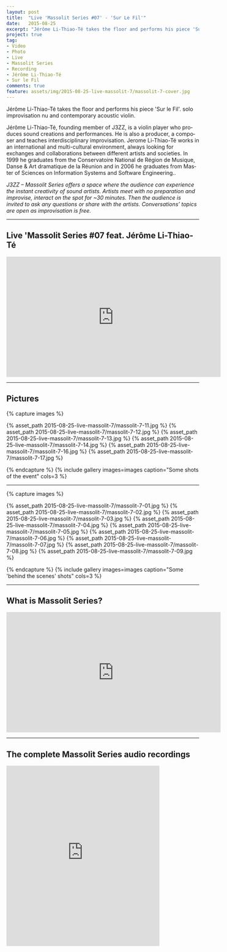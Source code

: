```yaml
---
layout: post
title:  "Live 'Massolit Series #07' - 'Sur Le Fil'"
date:   2015-08-25
excerpt: "Jérôme Li-Thiao-Té takes the floor and performs his piece 'Sur le Fil'. solo improvisation nu and contemporary acoustic violin. Being a com­po­ser and inter­dis­ci­pli­nary impro­vi­sa­tion coach, he pro­duces sound crea­tions and per­for­mances."
project: true
tag:
- Video
- Photo
- Live
- Massolit Series
- Recording
- Jérôme Li-Thiao-Té
- Sur le Fil
comments: true
feature: assets/img/2015-08-25-live-massolit-7/massolit-7-cover.jpg
---   
```


Jérôme Li-Thiao-Té takes the floor and performs his piece 'Sur le Fil'. solo improvisation nu and contemporary acoustic violin.

Jérôme Li-Thiao-Té, founding member of J3ZZ, is a vio­lin player who pro­duces sound crea­tions and per­for­mances. He is also a pro­du­cer, a com­po­ser and teaches inter­dis­ci­pli­nary impro­vi­sa­tion. Jerome Li-Thiao-Té works in an inter­na­tio­nal and multi-cultural envi­ron­ment, always loo­king for exchanges and col­la­bo­ra­tions bet­ween dif­fe­rent artists and societies. In 1999 he gra­duates from the Conser­va­toire Natio­nal de Région de Musique, Danse & Art dra­ma­tique de la Réunion and in 2006 he gra­duates from Mas­ter of Sciences on Infor­ma­tion Sys­tems and Soft­ware Engineering..

*J3ZZ – Massolit Series offers a space where the audience can experience the instant creativity of sound artists. Artists meet with no preparation and improvise, interact on the spot for ~30 minutes. Then the audience is invited to ask any questions or share with the artists. Conversations’ topics are open as improvisation is free.*

---

## Live 'Massolit Series #07 feat. Jérôme Li-Thiao-Té

<iframe width="560" height="315" src="https://www.youtube.com/embed/videoseries?list=PLSIiNC2Dc0ATgZy-1bMG4CU7ehj6Z-w09" frameborder="0" allowfullscreen></iframe>

---

## Pictures

{% capture images %}

{% asset_path 2015-08-25-live-massolit-7/massolit-7-11.jpg %}
{% asset_path 2015-08-25-live-massolit-7/massolit-7-12.jpg %}
{% asset_path 2015-08-25-live-massolit-7/massolit-7-13.jpg %}
{% asset_path 2015-08-25-live-massolit-7/massolit-7-14.jpg %}
{% asset_path 2015-08-25-live-massolit-7/massolit-7-16.jpg %}
{% asset_path 2015-08-25-live-massolit-7/massolit-7-17.jpg %}

{% endcapture %}
{% include gallery images=images caption="Some shots of the event" cols=3 %}

---

{% capture images %}

{% asset_path 2015-08-25-live-massolit-7/massolit-7-01.jpg %}
{% asset_path 2015-08-25-live-massolit-7/massolit-7-02.jpg %}
{% asset_path 2015-08-25-live-massolit-7/massolit-7-03.jpg %}
{% asset_path 2015-08-25-live-massolit-7/massolit-7-04.jpg %}
{% asset_path 2015-08-25-live-massolit-7/massolit-7-05.jpg %}
{% asset_path 2015-08-25-live-massolit-7/massolit-7-06.jpg %}
{% asset_path 2015-08-25-live-massolit-7/massolit-7-07.jpg %}
{% asset_path 2015-08-25-live-massolit-7/massolit-7-08.jpg %}
{% asset_path 2015-08-25-live-massolit-7/massolit-7-09.jpg %}

{% endcapture %}
{% include gallery images=images caption="Some 'behind the scenes' shots" cols=3 %}

---

## What is Massolit Series?

<iframe width="560" height="315" src="https://www.youtube.com/embed/videoseries?list=PLSIiNC2Dc0ASKku0fqbUcx51U03XoxhMP" frameborder="0" allowfullscreen></iframe>

---

## The complete Massolit Series audio recordings

<iframe style="border: 0; width: 400px; height: 472px;" src="http://bandcamp.com/EmbeddedPlayer/album=3492680959/size=large/bgcol=ffffff/linkcol=0687f5/artwork=small/transparent=true/" seamless><a href="http://music.jeromelithiaote.com/album/massolit-series-live">MASSOLIT SERIES (Live) by J3ZZ</a></iframe>
